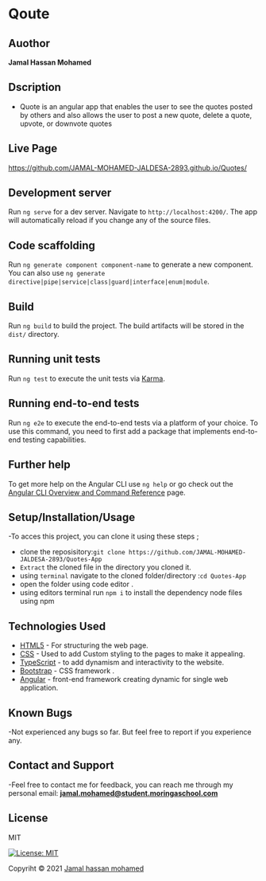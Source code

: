 # Qoute

## Auothor

**Jamal Hassan Mohamed**

## Dscription

* Quote is an angular app that enables the user to see the quotes posted by others and also allows the user to post a new quote,     delete a quote, upvote, or downvote quotes

## Live Page

https://github.com/JAMAL-MOHAMED-JALDESA-2893.github.io/Quotes/

## Development server

Run `ng serve` for a dev server. Navigate to `http://localhost:4200/`. The app will automatically reload if you change any of the source files.

## Code scaffolding

Run `ng generate component component-name` to generate a new component. You can also use `ng generate directive|pipe|service|class|guard|interface|enum|module`.

## Build

Run `ng build` to build the project. The build artifacts will be stored in the `dist/` directory.

## Running unit tests

Run `ng test` to execute the unit tests via [Karma](https://karma-runner.github.io).

## Running end-to-end tests

Run `ng e2e` to execute the end-to-end tests via a platform of your choice. To use this command, you need to first add a package that implements end-to-end testing capabilities.

## Further help

To get more help on the Angular CLI use `ng help` or go check out the [Angular CLI Overview and Command Reference](https://angular.io/cli) page.

## Setup/Installation/Usage

-To acces this project, you can clone it using these steps ; 

* clone the reposisitory:```git clone https://github.com/JAMAL-MOHAMED-JALDESA-2893/Quotes-App```
* `Extract` the cloned file in the directory you cloned it.
* using `terminal` navigate to the cloned folder/directory :`cd Quotes-App`
* open the folder using code editor .
* using editors terminal run ```npm i``` to install the dependency node files using npm

## Technologies Used

* [HTML5](https://github.com/topics/html5) - For structuring the web page.
* [CSS](https://github.com/topics/css3) - Used to add Custom styling to the pages to make it appealing.
* [TypeScript](https://github.com/topics/typescript) - to add dynamism and interactivity to the website.
* [Bootstrap](https://github.com/topics/bootstrap) - CSS framework .
* [Angular](https://github.com/topics/angular) - front-end framework creating dynamic for single web application.

## Known Bugs

-Not experienced any bugs so far. But feel free to report if you experience any.

## Contact and Support

-Feel free to contact me for feedback, you can reach me through my personal email:
  **jamal.mohamed@student.moringaschool.com**
 
## License

MIT

[![License: MIT](https://img.shields.io/badge/License-MIT-yellow.svg)](LICENSE)

Copyriht © 2021  [Jamal hassan mohamed](https://github.com/JAMAL-MOHAMED-JALDESA-2893)
